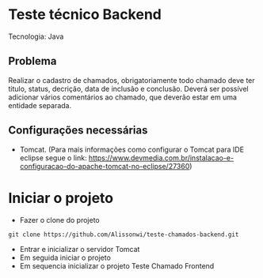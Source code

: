 # Teste técnico Backend
Tecnologia: Java

## Problema
Realizar o cadastro de chamados, obrigatoriamente todo chamado deve ter titulo, status, decrição, data de inclusão e conclusão. Deverá ser possível adicionar vários comentários ao chamado, que deverão estar em uma entidade separada.

## Configurações necessárias
- Tomcat. (Para mais informações como configurar o Tomcat para IDE eclipse segue o link: https://www.devmedia.com.br/instalacao-e-configuracao-do-apache-tomcat-no-eclipse/27360)

# Iniciar o projeto
- Fazer o clone do projeto

```
git clone https://github.com/Alissonwi/teste-chamados-backend.git
```
- Entrar e inicializar o servidor Tomcat
- Em seguida iniciar o projeto
- Em sequencia inicializar o projeto Teste Chamado Frontend
